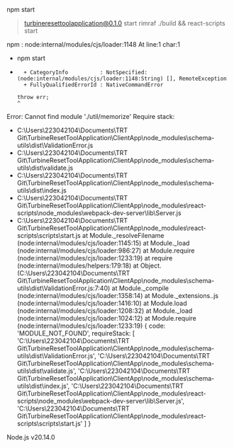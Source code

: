 npm start

> turbineresettoolapplication@0.1.0 start
> rimraf ./build && react-scripts start

npm : node:internal/modules/cjs/loader:1148
At line:1 char:1
+ npm start
+ ~~~~~~~~~
    + CategoryInfo          : NotSpecified: (node:internal/modules/cjs/loader:1148:String) [], RemoteException
    + FullyQualifiedErrorId : NativeCommandError
 
  throw err;
  ^

Error: Cannot find module './util/memorize'
Require stack:
- C:\Users\223042104\Documents\TRT Git\TurbineResetToolApplication\ClientApp\node_modules\schema-utils\dist\ValidationError.js
- C:\Users\223042104\Documents\TRT Git\TurbineResetToolApplication\ClientApp\node_modules\schema-utils\dist\validate.js
- C:\Users\223042104\Documents\TRT Git\TurbineResetToolApplication\ClientApp\node_modules\schema-utils\dist\index.js
- C:\Users\223042104\Documents\TRT 
Git\TurbineResetToolApplication\ClientApp\node_modules\react-scripts\node_modules\webpack-dev-server\lib\Server.js
- C:\Users\223042104\Documents\TRT Git\TurbineResetToolApplication\ClientApp\node_modules\react-scripts\scripts\start.js
    at Module._resolveFilename (node:internal/modules/cjs/loader:1145:15)
    at Module._load (node:internal/modules/cjs/loader:986:27)
    at Module.require (node:internal/modules/cjs/loader:1233:19)
    at require (node:internal/modules/helpers:179:18)
    at Object.<anonymous> (C:\Users\223042104\Documents\TRT 
Git\TurbineResetToolApplication\ClientApp\node_modules\schema-utils\dist\ValidationError.js:7:40)
    at Module._compile (node:internal/modules/cjs/loader:1358:14)
    at Module._extensions..js (node:internal/modules/cjs/loader:1416:10)
    at Module.load (node:internal/modules/cjs/loader:1208:32)
    at Module._load (node:internal/modules/cjs/loader:1024:12)
    at Module.require (node:internal/modules/cjs/loader:1233:19) {
  code: 'MODULE_NOT_FOUND',
  requireStack: [
    'C:\\Users\\223042104\\Documents\\TRT Git\\TurbineResetToolApplication\\ClientApp\\node_modules\\schema-utils\\dist\\ValidationError.js',
    'C:\\Users\\223042104\\Documents\\TRT Git\\TurbineResetToolApplication\\ClientApp\\node_modules\\schema-utils\\dist\\validate.js',
    'C:\\Users\\223042104\\Documents\\TRT Git\\TurbineResetToolApplication\\ClientApp\\node_modules\\schema-utils\\dist\\index.js',
    'C:\\Users\\223042104\\Documents\\TRT 
Git\\TurbineResetToolApplication\\ClientApp\\node_modules\\react-scripts\\node_modules\\webpack-dev-server\\lib\\Server.js',
    'C:\\Users\\223042104\\Documents\\TRT Git\\TurbineResetToolApplication\\ClientApp\\node_modules\\react-scripts\\scripts\\start.js'
  ]
}

Node.js v20.14.0
